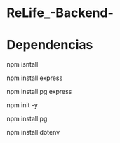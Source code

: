 # ReLife_-Backend-



# Dependencias


npm isntall

npm install express

npm install pg express

npm init -y

npm install pg

npm install dotenv